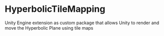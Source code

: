 # HyperbolicTileMapping
Unity Engine extension as custom package that allows Unity to render and move the Hyperbolic Plane using tile maps
